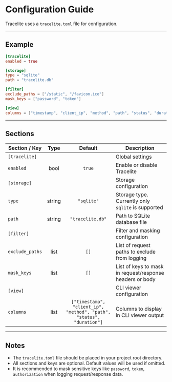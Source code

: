 # Configuration Guide

Tracelite uses a `tracelite.toml` file for configuration.

---

## Example

```toml
[tracelite]
enabled = true

[storage]
type = "sqlite"
path = "tracelite.db"

[filter]
exclude_paths = ["/static", "/favicon.ico"]
mask_keys = ["password", "token"]

[view]
columns = ["timestamp", "client_ip", "method", "path", "status", "duration"]
```

---

## Sections

| Section / Key         | Type    | Default                                          | Description                                         |
|----------------------|:-------:|:------------------------------------------------:|-----------------------------------------------------|
| `[tracelite]`        |        |                                                  | Global settings                                     |
| `enabled`            | bool    | `true`                                           | Enable or disable Tracelite                         |
| `[storage]`          |        |                                                  | Storage configuration                               |
| `type`               | string  | `"sqlite"`                                       | Storage type. Currently only `sqlite` is supported  |
| `path`               | string  | `"tracelite.db"`                                 | Path to SQLite database file                        |
| `[filter]`           |        |                                                  | Filter and masking configuration                    |
| `exclude_paths`      | list    | `[]`                                             | List of request paths to exclude from logging       |
| `mask_keys`          | list    | `[]`                                             | List of keys to mask in request/response headers or body |
| `[view]`             |        |                                                  | CLI viewer configuration                            |
| `columns`            | list    | `["timestamp", "client_ip", "method", "path", "status", "duration"]` | Columns to display in CLI viewer output |

---

## Notes

- The `tracelite.toml` file should be placed in your project root directory.
- All sections and keys are optional. Default values will be used if omitted.
- It is recommended to mask sensitive keys like `password`, `token`, `authorization` when logging request/response data.